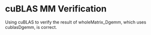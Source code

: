 # cuBLAS MM Verification

Using cuBLAS to verify the result of wholeMatrix_Dgemm, which uses cublasDgemm, is correct.